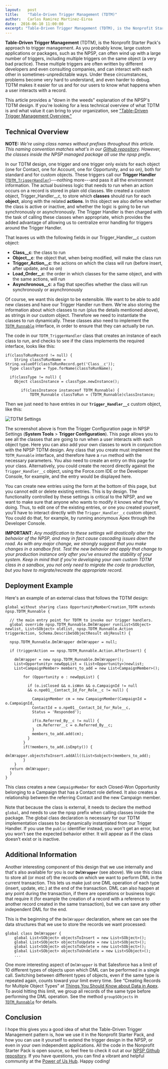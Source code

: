 ```yaml
---
layout:   post
title:    "Table-Driven Trigger Management (TDTM)"
author:   Carlos Ramirez Martinez-Eiroa
date:  2016-06-10 11:00:00
excerpt: "Table-Driven Trigger Management (TDTM), is the Nonprofit Starter Pack's approach to trigger management. As you probably know, large custom applications or packages, such as the NPSP, can often wind up with a large number of triggers, including multiple triggers on the same object (a very bad practice). These multiple triggers are often written by different developers and even consulting companies, and can interact with each other in sometimes-unpredictable ways. Under these circumstances, problems become very hard to understand, and even harder to debug. TDTM makes it easier for us and for our users to know what happens when a user interacts with a record."
---
```

**Table-Driven Trigger Management** (TDTM), is the Nonprofit Starter Pack's approach to trigger management. As you probably know, large custom applications or packages, such as the NPSP, can often wind up with a large number of triggers, including multiple triggers on the same object (a very bad practice). These multiple triggers are often written by different developers and even consulting companies, and can interact with each other in sometimes-unpredictable ways. Under these circumstances, problems become very hard to understand, and even harder to debug. TDTM makes it easier for us and for our users to know what happens when a user interacts with a record.

This article provides a "down in the weeds" explanation of the NPSP's TDTM design. If you're looking for a less technical overview of what TDTM is and what value it can bring to your organization, see ["Table-Driven Trigger Management Overview."](https://powerofus.force.com/articles/Resource/Table-Driven-Trigger-Management-TDTM-Overview)

## Technical Overview
**NOTE:** _We're using class names without prefixes throughout this article. This naming convention matches what's in our [Github repository](https://github.com/SalesforceFoundation/Cumulus). However, the classes inside the NPSP managed package all use the npsp prefix._

In our TDTM design, one trigger and one trigger only exists for each object (one for Contact, one for Account, one for Opportunity, and so on), both for standard and for custom objects. These triggers call our **Trigger Handler** ([`TDTM_TriggerHandler`](https://github.com/SalesforceFoundation/Cumulus/blob/dev/src/classes/TDTM_TriggerHandler.cls))---nothing more---and pass it all the environment information. The actual business logic that needs to run when an action occurs on a record is stored in plain old classes. We created a custom object, Trigger_Handler__c, to store which **classes** should run for each **object**, along with the related **actions**. In this object we also define whether the class is active or inactive, and whether the logic is going to be run synchronously or asynchronously. The Trigger Handler is then charged with the task of calling these classes when appropriate, which provides the added advantage of allowing us to centralize error handling for triggers around the Trigger Handler.

That leaves us with the following fields in our Trigger_Handler__c custom object:

  * **Class__c**: the class to run
  * **Object__c**: the object that, when being modified, will make the class run
  * **Trigger_Action__c**: the actions on which the class will run (before insert, after update, and so on)
  * **Load_Order__c**: the order in which classes for the same object, and with the same actions, will run
  * **Asynchronous__c**: a flag that specifies whether the class will run synchronously or asynchronously

Of course, we want this design to be extensible. We want to be able to add new classes and have our Trigger Handler run them. We're also storing the information about which classes to run (plus the details mentioned above), as strings in our custom object. Therefore we need to instantiate the classes to run dynamically. These classes also need to implement the [`TDTM_Runnable`](https://github.com/SalesforceFoundation/Cumulus/blob/dev/src/classes/TDTM_Runnable.cls) interface, in order to ensure that they can actually be run.

The code in our `TDTM_TriggerHandler` class that creates an instance of each class to run, and checks to see if the class implements the required interface, looks like this:

    if(classToRunRecord != null) {
        String classToRunName = String.valueOf(classToRunRecord.get('Class__c'));
      Type classType = Type.forName(classToRunName);
          
      if(classType != null) {     
        Object classInstance = classType.newInstance();

           if(classInstance instanceof TDTM_Runnable) {
               TDTM_Runnable classToRun = (TDTM_Runnable)classInstance;

Then we just need to have entries in our **`Trigger_Handler__c`** custom object, like this:

![TDTM Settings](/assets/images/TDTM_Settings.png)
 
The screenshot above is from the Trigger Configuration page in NPSP Settings (**System Tools** > **Trigger Configuration**). This page allows you to see all the classes that are going to run when a user interacts with each object type. Here you can also add your own classes to work in conjunction with the NPSP TDTM design. Any class that you create must implement the `TDTM_Runnable` interface, and therefore have a `run` method with the necessary parameters. You also need to create an entry on this page for your class. Alternatively, you could create the record directly against the `Trigger_Handler__c` object, using the Force.com IDE or the Developer Console, for example, and the entry would be displayed here. 

You can create new entries using the form at the bottom of this page, but you cannot edit or delete existing entries. This is by design. The functionality controlled by these settings is critical to the NPSP, and we want to make sure that anyone who wants to modify it knows what they're doing. Thus, to edit one of the existing entries, or one you created yourself, you’ll have to interact directly with the `Trigger_Handler__c` custom object. You could do that, for example, by running anonymous Apex through the Developer Console.

**IMPORTANT**: _Any modification to these settings will drastically alter the behavior of the NPSP, and may in fact cause cascading issues down the road. As with any major change, we strongly suggest that you make changes in a sandbox first. Test the new behavior and apply that change to your production instance only after you've ensured the stability of your system. Keep in mind that if you're developing your own custom TDTM class in a sandbox, you not only need to migrate the code to production, but you have to migrate/recreate the appropriate record_.

## Deployment Example

Here's an example of an external class that follows the TDTM design:

    global without sharing class OpportunityMemberCreation_TDTM extends npsp.TDTM_Runnable {
  
      // the main entry point for TDTM to invoke our trigger handlers.
      global override npsp.TDTM_Runnable.DmlWrapper run(List<SObject> newlist, List<SObject> oldlist, npsp.TDTM_Runnable.Action triggerAction, Schema.DescribeSObjectResult objResult) {
      
      npsp.TDTM_Runnable.DmlWrapper dmlWrapper = null;

      if (triggerAction == npsp.TDTM_Runnable.Action.AfterInsert) {
      
        dmlWrapper = new npsp.TDTM_Runnable.DmlWrapper();
        List<Opportunity> newOppList = (List<Opportunity>)newlist;        
        List<CampaignMember> members_to_add = new List<CampaignMember>();
              
            for (Opportunity o : newOppList) {
            
              if (o.isClosed && o.isWon && o.CampaignId != null 
              && o.npe01__Contact_Id_For_Role__c != null) {
              
                CampaignMember cm = new CampaignMember(CampaignId = o.CampaignId, 
                ContactId = o.npe01__Contact_Id_for_Role__c, 
                Status = 'Responded');
                
                if(o.Referred_By__c != null) {
                  cm.Referrer__c = o.Referred_By__c;
                } 
                members_to_add.add(cm); 
              }
            }
            if(!members_to_add.isEmpty()) {
                dmlWrapper.objectsToInsert.addAll((List<Sobject>)members_to_add);
            }
        }
      return dmlWrapper;
      }
    }

This class creates a new `CampaignMember` for each Closed-Won Opportunity belonging to a Campaign that has a Contact role defined. It also creates a relationship between the referring Contact and the new Campaign member. 

Note that because the class is external, it needs to declare the method `global`, and needs to use the npsp prefix when calling classes inside the package. The global class declaration is necessary for our TDTM implementation classes to be dynamically instantiated from our Trigger Handler. If you use the `public` identifier instead, you won't get an error, but you won’t see the expected behavior either. It will appear as if the class doesn’t exist or is inactive.

## Additional Information

Another interesting component of this design that we use internally and that's also available for you is our **`DmlWrapper`** (see above). We use this class to store all (or most of) the records on which we want to perform DML in the current transaction. This lets us make just one DML operation of each type (insert, update, etc.) at the end of the transaction. DML can also happen at any point during the transaction, if there are operations or business logic that require it (for example the creation of a record with a reference to another record created in the same transaction), but we can save any other independent DML for the end.  

This is the beginning of the `DmlWrapper` declaration, where we can see the data structures that we use to store the records we want processed: 

    global class DmlWrapper {
        global List<SObject> objectsToInsert = new List<SObject>(); 
        global List<SObject> objectsToUpdate = new List<SObject>();
        global List<SObject> objectsToDelete = new List<SObject>();
        global List<SObject> objectsToUndelete = new List<SObject>();
        ...
        
One more interesting aspect of `DmlWrapper` is that Salesforce has a limit of 10 different types of objects upon which DML can be performed in a single call. Switching between different types of objects, even if the same type is repeated again, counts toward your limit every time. See “Creating Records for Multiple Object Types” at [Things You Should Know about Data in Apex](https://www.salesforce.com/us/developer/docs/apexcode/Content/langCon_apex_dml_limitations.htm). To avoid hitting this limit, we group all records of the same type before performing the DML operation. See the method `groupSObjects` in [`TDTM_Runnable`](https://github.com/SalesforceFoundation/Cumulus/blob/dev/src/classes/TDTM_Runnable.cls) for details.

## Conclusion

I hope this gives you a good idea of what the Table-Driven Trigger Management pattern is, how we use it in the Nonprofit Starter Pack, and how you can use it yourself to extend the trigger design in the NPSP, or even in your own independent applications. All the code in the Nonprofit Starter Pack is open source, so feel free to check it out at our [NPSP Github repository](https://github.com/SalesforceFoundation/Cumulus). If you have questions, you can find a vibrant and helpful community at the [Power of Us Hub](https://powerofus.force.com/). Happy coding!
